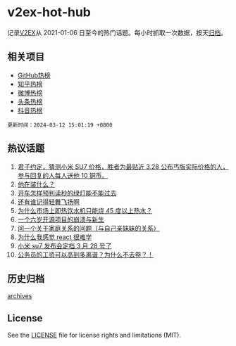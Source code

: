 # v2ex-hot-hub

 记录[V2EX](https://www.v2ex.com/)从 2021-01-06 日至今的热门话题。每小时抓取一次数据，按天[归档](archives)。
 
 ## 相关项目

- [GitHub热榜](https://github.com/it985/github-hot-hub)
- [知乎热榜](https://github.com/it985/zhihu-hot-hub)
- [微博热榜](https://github.com/it985/weibo-hot-hub)
- [头条热榜](https://github.com/it985/toutiao-hot-hub)
- [抖音热榜](https://github.com/it985/douyin-hot-hub)


 `更新时间：2024-03-12 15:01:19 +0800`

## 热议话题

1. [君子约定，猜测小米 SU7 价格，胜者为最贴近 3.28 公布丐版实际价格的人，参与回复的人每人送他 10 铜币。](https://www.v2ex.com/t/1022863)
1. [他在装什么？](https://www.v2ex.com/t/1022660)
1. [开车怎样预判读秒的绿灯能不能过去](https://www.v2ex.com/t/1022690)
1. [还有谁记得轻舞飞扬啊](https://www.v2ex.com/t/1022739)
1. [为什么市场上即热饮水机只能烧 45 度以上热水？](https://www.v2ex.com/t/1022731)
1. [一个六岁开源项目的崩溃与新生](https://www.v2ex.com/t/1022766)
1. [问一个关于家庭关系的问题（与自己亲妹妹的关系）](https://www.v2ex.com/t/1022861)
1. [为什么我感觉 react 很难学](https://www.v2ex.com/t/1022611)
1. [小米 su7 发布会定档 3 月 28 号了](https://www.v2ex.com/t/1022756)
1. [公务员的工资可以高到多离谱？为什么不去卷？！](https://www.v2ex.com/t/1022816)

## 历史归档

[archives](archives)

## License

See the [LICENSE](LICENSE) file for license rights and limitations (MIT).
